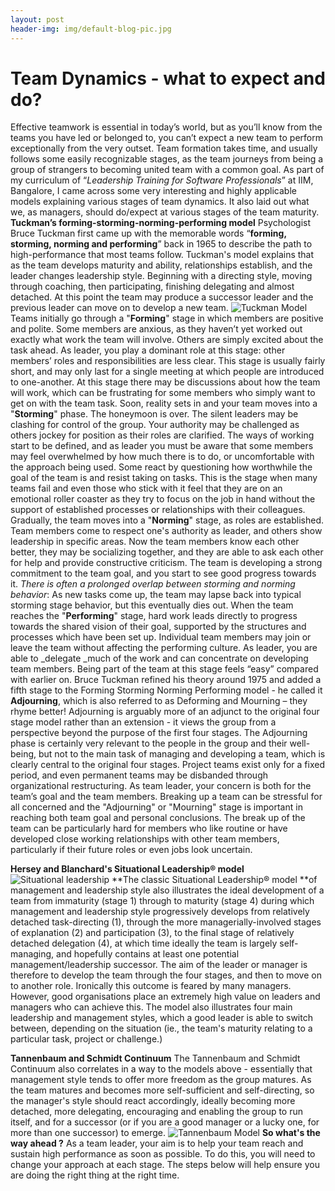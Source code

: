 ```yaml
---
layout: post
header-img: img/default-blog-pic.jpg
---
```


# Team Dynamics - what to expect and do?

Effective teamwork is essential in today’s world, but as you’ll know from the teams you have led or belonged to, you can’t expect a new team to perform exceptionally from the very outset. Team formation takes time, and usually follows some easily recognizable stages, as the team journeys from being a group of strangers to becoming united team with a common goal. As part of my curriculum of “_Leadership Training for Software Professionals_” at IIM, Bangalore, I came across some very interesting and highly applicable models explaining various stages of team dynamics. It also laid out what we, as managers, should do/expect at various stages of the team maturity.  **Tuckman’s forming-storming-norming-performing model** Psychologist Bruce Tuckman first came up with the memorable words “**forming, storming, norming and performing**” back in 1965 to describe the path to high-performance that most teams follow. Tuckman's model explains that as the team develops maturity and ability, relationships establish, and the leader changes leadership style. Beginning with a directing style, moving through coaching, then participating, finishing delegating and almost detached. At this point the team may produce a successor leader and the previous leader can move on to develop a new team. ![Tuckman Model](/wp-content/uploads/2008/10/forming4.jpg) Teams initially go through a "**Forming**" stage in which members are positive and polite. Some members are anxious, as they haven’t yet worked out exactly what work the team will involve. Others are simply excited about the task ahead. As leader, you play a dominant role at this stage: other members’ roles and responsibilities are less clear. This stage is usually fairly short, and may only last for a single meeting at which people are introduced to one-another. At this stage there may be discussions about how the team will work, which can be frustrating for some members who simply want to get on with the team task. Soon, reality sets in and your team moves into a "**Storming**" phase. The honeymoon is over. The silent leaders may be clashing for control of the group. Your authority may be challenged as others jockey for position as their roles are clarified. The ways of working start to be defined, and as leader you must be aware that some members may feel overwhelmed by how much there is to do, or uncomfortable with the approach being used. Some react by questioning how worthwhile the goal of the team is and resist taking on tasks. This is the stage when many teams fail and even those who stick with it feel that they are on an emotional roller coaster as they try to focus on the job in hand without the support of established processes or relationships with their colleagues. Gradually, the team moves into a "**Norming**" stage, as roles are established. Team members come to respect one's authority as leader, and others show leadership in specific areas. Now the team members know each other better, they may be socializing together, and they are able to ask each other for help and provide constructive criticism. The team is developing a strong commitment to the team goal, and you start to see good progress towards it. _There is often a prolonged overlap between storming and norming behavior_: As new tasks come up, the team may lapse back into typical storming stage behavior, but this eventually dies out. When the team reaches the "**Performing**" stage, hard work leads directly to progress towards the shared vision of their goal, supported by the structures and processes which have been set up. Individual team members may join or leave the team without affecting the performing culture. As leader, you are able to _delegate _much of the work and can concentrate on developing team members. Being part of the team at this stage feels “easy” compared with earlier on. Bruce Tuckman refined his theory around 1975 and added a fifth stage to the Forming Storming Norming Performing model - he called it **Adjourning**, which is also referred to as Deforming and Mourning – they rhyme better! Adjourning is arguably more of an adjunct to the original four stage model rather than an extension - it views the group from a perspective beyond the purpose of the first four stages. The Adjourning phase is certainly very relevant to the people in the group and their well-being, but not to the main task of managing and developing a team, which is clearly central to the original four stages. Project teams exist only for a fixed period, and even permanent teams may be disbanded through organizational restructuring. As team leader, your concern is both for the team’s goal and the team members. Breaking up a team can be stressful for all concerned and the "Adjourning" or "Mourning" stage is important in reaching both team goal and personal conclusions. The break up of the team can be particularly hard for members who like routine or have developed close working relationships with other team members, particularly if their future roles or even jobs look uncertain.   
  
**Hersey and Blanchard's Situational Leadership® model** ![Situational leadership](/wp-content/uploads/2008/10/sitlead11.jpg) **The classic Situational Leadership® model **of management and leadership style also illustrates the ideal development of a team from immaturity (stage 1) through to maturity (stage 4) during which management and leadership style progressively develops from relatively detached task-directing (1), through the more managerially-involved stages of explanation (2) and participation (3), to the final stage of relatively detached delegation (4), at which time ideally the team is largely self-managing, and hopefully contains at least one potential management/leadership successor. The aim of the leader or manager is therefore to develop the team through the four stages, and then to move on to another role. Ironically this outcome is feared by many managers. However, good organisations place an extremely high value on leaders and managers who can achieve this. The model also illustrates four main leadership and management styles, which a good leader is able to switch between, depending on the situation (ie., the team's maturity relating to a particular task, project or challenge.)   
  
**Tannenbaum and Schmidt Continuum** The Tannenbaum and Schmidt Continuum also correlates in a way to the models above - essentially that management style tends to offer more freedom as the group matures. As the team matures and becomes more self-sufficient and self-directing, so the manager's style should react accordingly, ideally becoming more detached, more delegating, encouraging and enabling the group to run itself, and for a successor (or if you are a good manager or a lucky one, for more than one successor) to emerge. ![Tannenbaum Model](/wp-content/uploads/2008/10/tannen.jpg) **So what's the way ahead ?** As a team leader, your aim is to help your team reach and sustain high performance as soon as possible. To do this, you will need to change your approach at each stage. The steps below will help ensure you are doing the right thing at the right time.